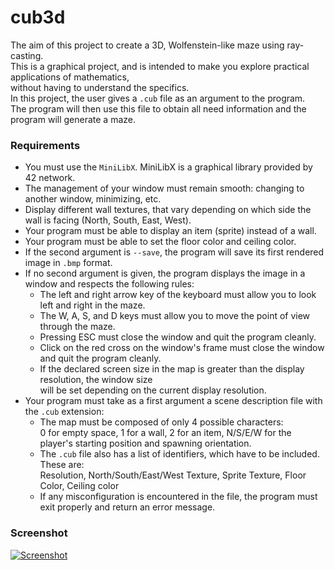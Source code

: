 # cub3d
The aim of this project to create a 3D, Wolfenstein-like maze using ray-casting.  
This is a graphical project, and is intended to make you explore practical applications of mathematics,  
without having to understand the specifics.  
In this project, the user gives a `.cub` file as an argument to the program.  
The program will then use this file to obtain all need information and the program will generate a maze.  

### Requirements
- You must use the `MiniLibX`. MiniLibX is a graphical library provided by 42 network.  
- The management of your window must remain smooth: changing to another window, minimizing, etc.  
- Display different wall textures, that vary depending on which side the wall is facing (North, South, East, West).  
- Your program must be able to display an item (sprite) instead of a wall.  
- Your program must be able to set the floor color and ceiling color.  
- If the second argument is `--save`, the program will save its first rendered image in `.bmp` format.  
- If no second argument is given, the program displays the image in a window and respects the following rules:
  - The left and right arrow key of the keyboard must allow you to look left and right in the maze.
  - The W, A, S, and D keys must allow you to move the point of view through the maze.
  - Pressing ESC must close the window and quit the program cleanly.
  - Click on the red cross on the window's frame must close the window and quit the program cleanly.
  - If the declared screen size in the map is greater than the display resolution, the window size  
    will be set depending on the current display resolution.  
- Your program must take as a first argument a scene description file with the `.cub` extension:
  - The map must be composed of only 4 possible characters:  
    0 for empty space, 1 for a wall, 2 for an item, N/S/E/W for the player's starting position and spawning orientation.
  - The `.cub` file also has a list of identifiers, which have to be included. These are:  
    Resolution, North/South/East/West Texture, Sprite Texture, Floor Color, Ceiling color
  - If any misconfiguration is encountered in the file, the program must exit properly and return an error message.

### Screenshot
[![Screenshot](https://github.com/gbouwen/cub3d/tree/master/img/cub1.png)](https://github.com/gbouwen/cub3d)
